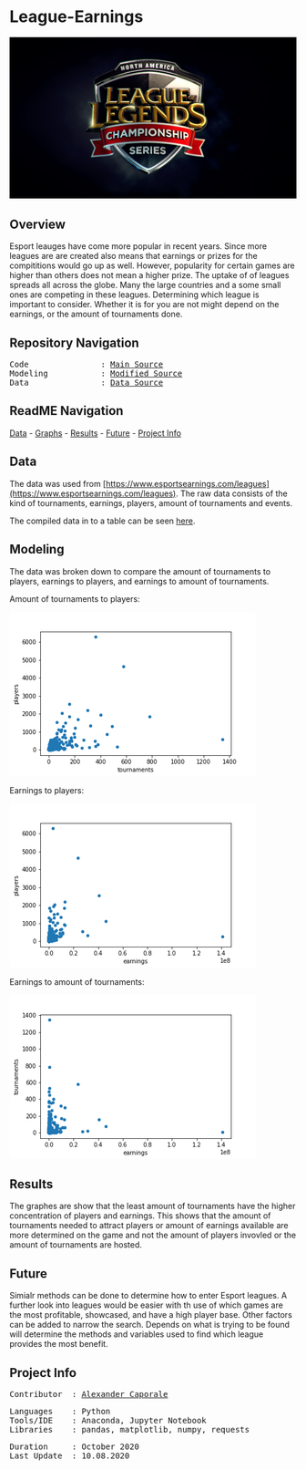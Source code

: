 # League-Earnings


<p align="center">
   <img src=https://github.com/Al-Cap/League-Earnings/blob/main/image/legends.jpg/>
<div align="center">
   <figcaption></figcaption>
</div>
</p>

## Overview

Esport leauges have come more popular in recent years. Since more leagues are are created also means that earnings or prizes for the compititions would go up as well.
However, popularity for certain games are higher than others does not mean a higher prize. The uptake of of leagues spreads all across the globe. Many the large countries and a some small ones are competing in these leagues. Determining which league is important to consider. Whether it is for you are not might depend on the earnings, or the amount of tournaments done.

## Repository Navigation
<pre>
Code               : <a href=https://github.com/Al-Cap/League-Earnings/blob/main/code/all_leauges.ipynb>Main Source</a>
Modeling           : <a href=https://github.com/Al-Cap/League-Earnings/tree/main/code/graphing.ipynb>Modified Source</a>
Data               : <a href=https://github.com/Al-Cap/League-Earnings/blob/main/data/leagues.csv>Data Source</a>
</pre>

## ReadME Navigation

[Data](https://github.com/Al-Cap/League-Earnings#data) - 
[Graphs](https://github.com/Al-Cap/League-Earnings#modeling) - 
[Results](https://github.com/Al-Cap/League-Earnings-Game#results) - 
[Future](https://github.com/Al-Cap/League-Earnings-Game#future) - 
[Project Info](https://github.com/Al-Cap/League-Earnings#project-info)

## Data

The data was used from [https://www.esportsearnings.com/leagues](https://www.esportsearnings.com/leagues). The raw data consists of the kind of tournaments, earnings, players, amount of tournaments and events.

The compiled data in to a table can be seen [here](https://github.com/Al-Cap/League-Earnings/blob/main/data/leagues.csv).

## Modeling

The data was broken down to compare the amount of tournaments to players, earnings to players, and earnings to amount of tournaments.

Amount of tournaments to players:

![tour-ply.png](https://github.com/Al-Cap/League-Earnings/blob/main/image/tour-ply.png)

Earnings to players:

![earn-ply.png](https://github.com/Al-Cap/League-Earnings/blob/main/image/earn-ply.png)

Earnings to amount of tournaments:

![earn-tour.png](https://github.com/Al-Cap/League-Earnings/blob/main/image/earn-tour.png)


## Results

The graphes are show that the least amount of tournaments have the higher concentration of players and earnings. This shows that the amount of tournaments needed to attract players or amount of earnings available are more determined on the game and not the amount of players invovled or the amount of tournaments are hosted. 
 
## Future

Simialr methods can be done to determine how to enter Esport leagues. A further look into leagues would be easier with th use of which games are the most profitable, showcased, and have a high player base. Other factors can be added to narrow the search. Depends on what is trying to be found will determine the methods and variables used to find which league provides the most benefit.

## Project Info
<pre>
Contributor  : <a href=https://github.com/Al-Cap>Alexander Caporale</a>
</pre>

<pre>
Languages    : Python
Tools/IDE    : Anaconda, Jupyter Notebook
Libraries    : pandas, matplotlib, numpy, requests
</pre>

<pre>
Duration     : October 2020
Last Update  : 10.08.2020
</pre>
